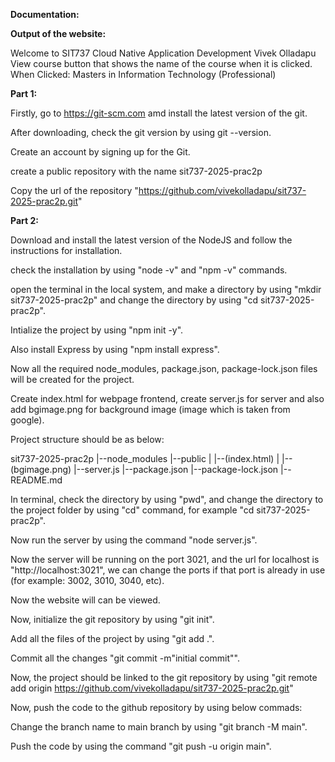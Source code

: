 **Documentation:**

**Output of the website:**

Welcome to SIT737 Cloud Native Application Development
Vivek Olladapu
View course button that shows the name of the course when it is clicked.
When Clicked: Masters in Information Technology (Professional)


**Part 1:**

Firstly, go to https://git-scm.com amd install the latest version of the git.

After downloading, check the git version by using git --version.

Create an account by signing up for the Git.

create a public repository with the name sit737-2025-prac2p

Copy the url of the repository "https://github.com/vivekolladapu/sit737-2025-prac2p.git"


**Part 2:**

Download and install the latest version of the NodeJS and follow the instructions for installation.

check the installation by using "node -v" and "npm -v" commands.

open the terminal in the local system, and make a directory by using "mkdir sit737-2025-prac2p" and change the directory by using "cd sit737-2025-prac2p".

Intialize the project by using "npm init -y".

Also install Express by using "npm install express".

Now all the required node_modules, package.json, package-lock.json files will be created for the project.

Create index.html for webpage frontend, create server.js for server and also add bgimage.png for background image (image which is taken from google).

Project structure should be as below:

sit737-2025-prac2p
|--node_modules
|--public
|   |--(index.html)
|   |--(bgimage.png)
|--server.js
|--package.json
|--package-lock.json
|--README.md


In terminal, check the directory by using "pwd", and change the directory to the project folder by using "cd" command, for example "cd sit737-2025-prac2p".

Now run the server by using the command "node server.js".

Now the server will be running on the port 3021, and the url for localhost is "http://localhost:3021", we can change the ports if that port is already in use (for example: 3002, 3010, 3040, etc).

Now the website will can be viewed.

Now, initialize the git repository by using "git init".

Add all the files of the project by using "git add .".

Commit all the changes "git commit -m"initial commit"".

Now, the project should be linked to the git repository by using "git remote add origin https://github.com/vivekolladapu/sit737-2025-prac2p.git"

Now, push the code to the github repository by using below commads:

Change the branch name to main branch by using "git branch -M main".

Push the code by using the command "git push -u origin main".









